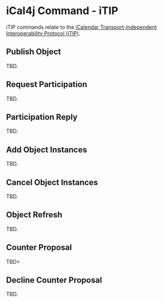 # iCal4j Command - iTIP

iTIP commands relate to the [iCalendar Transport-Independent Interoperability Protocol (iTIP)](https://www.rfc-editor.org/rfc/rfc5546.html).

## Publish Object

TBD.

## Request Participation

TBD.

## Participation Reply

TBD.

## Add Object Instances

TBD.

## Cancel Object Instances

TBD.

## Object Refresh

TBD.

## Counter Proposal

TBD>

## Decline Counter Proposal

TBD.

